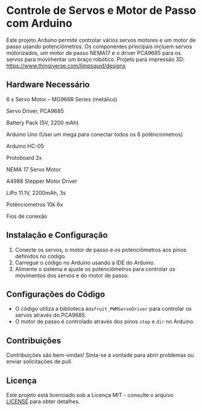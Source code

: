 # Controle de Servos e Motor de Passo com Arduino

Este projeto Arduino permite controlar vários servos motores e um motor de passo usando potenciômetros. Os componentes principais incluem servos motorizados, um motor de passo NEMA17 e o driver PCA9685 para os servos para movimentar um braço robótico. 
Projeto para impressão 3D: https://www.thingiverse.com/limpsquid/designs


## Hardware Necessário

6 x Servo Motor – MG966R Series	(metálico)

Servo Driver, PCA9685	

Battery Pack (5V, 2200 mAh)	

Arduino Uno	(Usei um mega para conectar todos os 6 potênciometros)

Arduino HC-05	

Protoboard 2x

NEMA 17 Servo Motor	

A4988 Stepper Motor Driver	

LiPo 11.1V, 2200mAh, 3s

Potênciometros 10k 6x

Fios de conexão


## Instalação e Configuração

1. Conecte os servos, o motor de passo e os potenciômetros aos pinos definidos no código.
2. Carregue o código no Arduino usando a IDE do Arduino.
3. Alimente o sistema e ajuste os potenciômetros para controlar os movimentos dos servos e do motor de passo.

## Configurações do Código

- O código utiliza a biblioteca `Adafruit_PWMServoDriver` para controlar os servos através do PCA9685.
- O motor de passo é controlado através dos pinos `step` e `dir` no Arduino.

## Contribuições

Contribuições são bem-vindas! Sinta-se à vontade para abrir problemas ou enviar solicitações de pull.

## Licença

Este projeto está licenciado sob a Licença MIT - consulte o arquivo [LICENSE](LICENSE) para obter detalhes.

